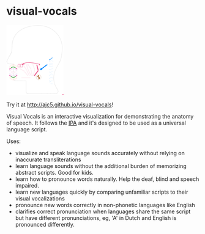 # visual-vocals

[![batty](visual-vocals.png)](http://ajc5.github.io/visual-vocals)

Try it at http://ajc5.github.io/visual-vocals!

Visual Vocals is an interactive visualization for demonstrating the anatomy of speech. It follows the [IPA](https://en.wikipedia.org/wiki/International_Phonetic_Alphabet) and it's designed to be used as a universal language script.

Uses:
- visualize and speak language sounds accurately without relying on inaccurate transliterations
- learn language sounds without the additional burden of memorizing abstract scripts. Good for kids.
- learn how to pronounce words naturally. Help the deaf, blind and speech impaired.
- learn new languages quickly by comparing unfamiliar scripts to their visual vocalizations
- pronounce new words correctly in non-phonetic languages like English
- clarifies correct pronunciation when languages share the same script but have different pronunciations, eg, 'A' in Dutch and English is pronounced differently.
